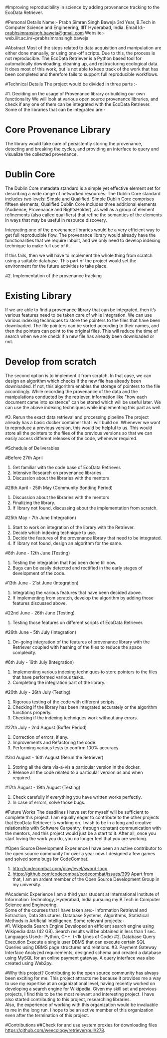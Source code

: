 #Improving reproducibility in science by adding provenance tracking to the EcoData Retriever.
 
 
#Personal Details
Name:- Prabh Simran Singh Baweja
3rd Year, B.Tech in Computer Science and Engineering, IIIT Hyderabad, India.
Email Id:- prabhsimransingh.baweja@gmail.com
Website:- web.iiit.ac.in/~prabhsimransingh.baweja
 
 
 
#Abstract
Most of the steps related to data acquisition and manipulation are either done manually, or using one-off scripts. Due to this, the process is not reproducible. The EcoData Retriever is a Python based tool for automatically downloading, cleaning up, and restructuring ecological data.  It does most of this work, but is not able to keep track of the work that has been completed and therefore fails to support full reproducible workflows.
 
 
#Technical Details
The project would be divided in three parts :-
 
 
#1. Deciding on the usage of Provenance library or building our own functionality
We will look at various open source provenance libraries, and check if any one of them can be integrated with the EcoData Retriever. Some of the libraries that can be integrated are:-
# Core Provenance Library
The library would take care of persistently storing the provenance, detecting and breaking the cycles, and providing an interface to query and visualize the collected provenance.  
# Dublin Core
The Dublin Core metadata standard is a simple yet effective element set for describing a wide range of networked resources. The Dublin Core standard includes two levels: Simple and Qualified. Simple Dublin Core comprises fifteen elements; Qualified Dublin Core includes three additional elements (Audience, Provenance and RightsHolder), as well as a group of element refinements (also called qualifiers) that refine the semantics of the elements in ways that may be useful in resource discovery.
 
Integrating one of the provenance libraries would be a very efficient way to get full reproducible flow. The provenance library would already have the functionalities that we require inbuilt, and we only need to develop indexing technique to make full use of it.
 
If this fails, then we will have to implement the whole thing from scratch using a suitable database. This part of the project would set the environment for the future activities to take place.
 
 
#2. Implementation of the provenance tracking
 
# Existing Library
If we are able to find a provenance library that can be integrated, then it’s various features need to be taken care of while integration. We can use various indexing techniques to store the pointers to the files that have been downloaded. The file pointers can be sorted according to their names, and then the pointers can point to the original files. This will reduce the time of search when we are check if a new file has already been downloaded or not.  
 
 
# Develop from scratch      
The second option is to implement it from scratch. In that case, we can design an algorithm which checks if the new file has already been downloaded. If not, this algorithm enables the storage of pointers to the file accordingly. While recording the provenance of the data and the manipulations conducted by the retriever, information like "how each document came into existence" can be stored which will be useful later. We can use the above indexing techniques while implementing this part as well.  
 
#3.  Rerun the exact data retrieval and processing pipeline
The project already has a basic docker container that I will build on. Whenever we want to reproduce a previous version, this would be helpful to us. This would store all the pointers to the files of the previous versions so that we can easily access different releases of the code, whenever required.  
 
 
#Schedule of Deliverables
 
#Before 27th April
1. Get familiar with the code base of EcoData Retriever.  
2. Intensive Research on provenance libraries.  
3. Discussion about the libraries with the mentors.


#28th April - 25th May (Community Bonding Period)
1. Discussion about the libraries with the mentors.  
2. Finalizing the library.  
3. If library not found, discussing about the implementation from scratch.


#25th May - 7th June (Integration)
1. Start to work on integration of the library with the Retriever.
2. Decide which indexing technique to use.
3. Decide the features of the provenance library that need to be integrated.
4. If library not found, design an algorithm for the same.


#8th June - 12th June (Testing)
1. Testing the integration that has been done till now.
2. Bugs can be easily detected and rectified in the early stages of development of the code. 


#13th June - 21st June (Integration)
1. Integrating the various features that have been decided above.  
2. If implementing from scratch, develop the algorithm by adding those features discussed above. 


#22nd June - 26th June (Testing)
1. Testing those features on different scripts of EcoData Retriever.


#26th June - 5th July (Integration)
1. On-going integration of the features of provenance library with the Retriever coupled with hashing of the files to reduce the space complexity. 


#6th July - 19th July (Integration)
1. Implementing various indexing techniques to store pointers to the files that have performed various tasks.
2. Completing the integration part of the library. 


#20th July - 26th July (Testing)
1. Rigorous testing of the code with different scripts.  
2. Checking if the library has been integrated accurately or the algorithm functions properly.
3. Checking if the indexing techniques work without any errors.

 
#27th July - 2nd August (Buffer Period)
1. Correction of errors, if any.
2. Improvements and Refactoring the code.
3. Performing various tests to confirm 100% accuracy.


#3rd August - 16th August (Rerun the Retriever)
1. Storing all the data vis-a-vis a particular version in the docker.
2. Release all the code related to a particular version as and when required. 


#17th August - 19th August (Testing)
1. Check carefully if everything you have written works perfectly.
2. In case of errors, solve those bugs.
 
 
#Future Works
The deadlines I have set for myself will be sufficient to complete this project. I am equally eager to contribute to the other projects that EcoData Retriever is working on.  I wish to be in a long and creative relationship with Software Carpentry, through constant communication with the mentors, and this project would just be a start to it.
After all, once you start loving the work you do, you no longer feel that you are working.  
 
 
#Open Source Development Experience
I have been an active contributor to the open source community for over a year now. I designed a few games and solved some bugs for CodeCombat.  
1. http://codecombat.com/play/level/sword-loop.
2. https://github.com/codecombat/codecombat/issues/399
Apart from that, I am an ardent member of the Open Source Development Group in my university.
 
 
#Academic Experience
I am a third year student at International Institute of Information  Technology, Hyderabad, India pursuing my B.Tech in Computer Science and Engineering.  
Some of the courses that I have taken are:-
Information Retrieval and Extraction,  Data Structures, Database Systems, Algorithms, Statistical Methods in Artificial Intelligence.
Some relevant projects:-  
#1. Wikipedia Search Engine
Developed an efficient search engine using Wikipedia data (42 GB). Search results will be obtained in less than 1 sec. Languages Used:- Python, C++. (~1k Lines of Code)
#2. Database Query Execution
Execute a single user DBMS that can execute certain SQL Queries using DBMS page structures and relations.
#3. Payment Gateway Interface
Analyzed requirements, designed schema and created a database using MySQL for an online payment gateway. A query interface was also created using Web2py.
 
 
#Why this project?
Contributing to the open source community has always been exciting for me. This project attracts me because it provides me a way to use my expertise at an organizational level, having recently worked on developing a search engine for Wikipedia. Given my skill set and previous projects, I find this to be the most relevant and interesting project. I have also started contributing to this project, researching libraries.  
Also, the experience of working with this organization would be invaluable to me in the long run. I hope to be an active member of this organization even after the termination of this project.  
 
#Contributions
##Check for and use system proxies for downloading files
https://github.com/weecology/retriever/pull/278.

